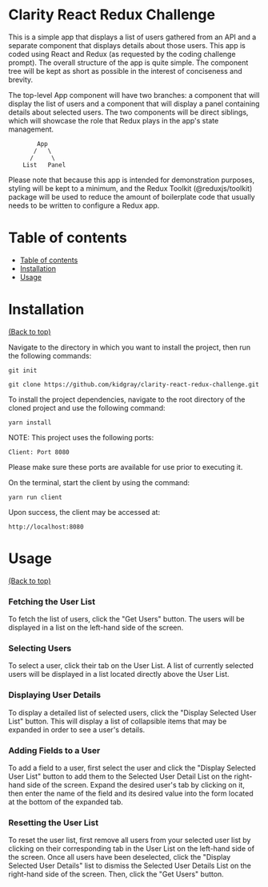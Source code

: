 # Clarity React Redux Challenge

This is a simple app that displays a list of users gathered from an API and a separate component that displays details about those users.
This app is coded using React and Redux (as requested by the coding challenge prompt). The overall structure of the app is quite simple.
The component tree will be kept as short as possible in the interest of conciseness and brevity. 

The top-level App component will have two branches: a component that will display the list of users
and a component that will display a panel containing details about selected users. The two components
will be direct siblings, which will showcase the role that Redux plays in the app's state management.

            App
           /   \
          /     \
        List   Panel
        
Please note that because this app is intended for demonstration purposes, styling will be kept to a minimum, and the 
Redux Toolkit (@reduxjs/toolkit) package will be used to reduce the amount of boilerplate code that usually needs to
be written to configure a Redux app.
# Table of contents
- [Table of contents](#table-of-contents)
- [Installation](#installation)
- [Usage](#usage)

# Installation
[(Back to top)](#table-of-contents)

Navigate to the directory in which you want to install the project, then run the following commands:

```git init```

```git clone https://github.com/kidgray/clarity-react-redux-challenge.git```

To install the project dependencies, navigate to the root directory of the cloned project and use
the following command:

```yarn install```

NOTE: This project uses the following ports:

    Client: Port 8080

Please make sure these ports are available for use prior to executing it.

On the terminal, start the client by using the command:

```yarn run client```

Upon success, the client may be accessed at:

    http://localhost:8080

# Usage
[(Back to top)](#table-of-contents)

### Fetching the User List

To fetch the list of users, click the "Get Users" button. The users will be displayed in a list on the left-hand side of the screen.

### Selecting Users
To select a user, click their tab on the User List. A list of currently selected users will be displayed in a list located directly above the User List.

### Displaying User Details

To display a detailed list of selected users, click the "Display Selected User List" button. This will display a list of collapsible items that
may be expanded in order to see a user's details.

### Adding Fields to a User

To add a field to a user, first select the user and click the "Display Selected User List" button to add them to the Selected User Detail List 
on the right-hand side of the screen. Expand the desired user's tab by clicking on it, then enter the name of the field and its desired value into 
the form located at the bottom of the expanded tab.

### Resetting the User List

To reset the user list, first remove all users from your selected user list by clicking on their corresponding tab in the User List on the left-hand side
of the screen. Once all users have been deselected, click the "Display Selected User Details" list to dismiss the Selected User Details List on the right-hand
side of the screen. Then, click the "Get Users" button. 